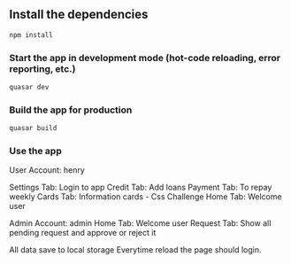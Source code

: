 ## Install the dependencies
```bash
npm install
```

### Start the app in development mode (hot-code reloading, error reporting, etc.)
```bash
quasar dev
```
### Build the app for production
```bash
quasar build
```

### Use the app
User Account: henry

Settings Tab: Login to app
Credit Tab: Add loans
Payment Tab: To repay weekly
Cards Tab: Information cards - Css Challenge
Home Tab: Welcome user

Admin Account: admin
Home Tab: Welcome user
Request Tab: Show all pending request and approve or reject it

All data save to local storage
Everytime reload the page should login.

